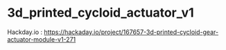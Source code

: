 # 3d_printed_cycloid_actuator_v1

Hackday.io : https://hackaday.io/project/167657-3d-printed-cycloid-gear-actuator-module-v1-271